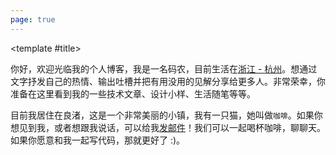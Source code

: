 ```yaml
---
page: true
---
```


<AboutPage >

<template #title>

  你好，欢迎光临我的个人博客，我是一名码农，目前生活在[浙江 - 杭州](https://maps.app.goo.gl/f6Y6fkGApoAYYMm9A)。想通过文字抒发自己的热情、输出吐槽并把有用没用的见解分享给更多人。非常荣幸，你准备在这里看到我的一些技术文章、设计小样、生活随笔等等。

  目前我居住在良渚，这是一个非常美丽的小镇，我有一只猫，她叫做`咖啡`。如果你想见到我，或者想跟我说话，可以给我[发邮件](mailto:hi@elonehoo.me)！我们可以一起喝杯咖啡，聊聊天。如果你愿意和我一起写代码，那就更好了 :)。

</template>

</AboutPage>
